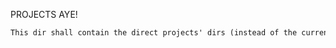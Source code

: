 PROJECTS AYE!

```markdown
This dir shall contain the direct projects' dirs (instead of the current schema dirs available). Perhaps.
```
